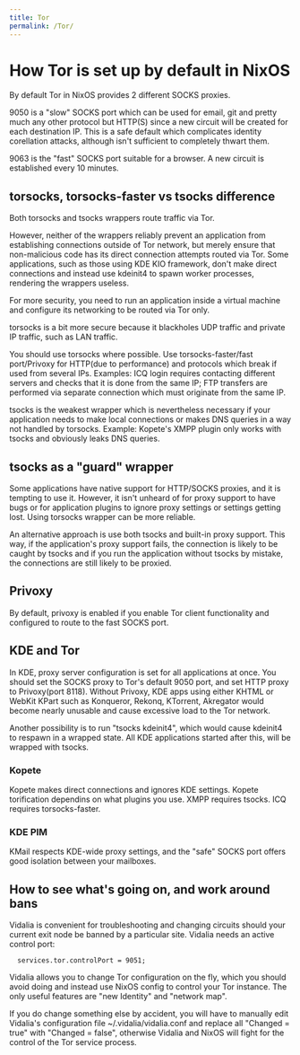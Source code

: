 ```yaml
---
title: Tor
permalink: /Tor/
---
```


How Tor is set up by default in NixOS
=====================================

By default Tor in NixOS provides 2 different SOCKS proxies.

9050 is a "slow" SOCKS port which can be used for email, git and pretty much any other protocol but HTTP(S) since a new circuit will be created for each destination IP. This is a safe default which complicates identity corellation attacks, although isn't sufficient to completely thwart them.

9063 is the "fast" SOCKS port suitable for a browser. A new circuit is established every 10 minutes.

torsocks, torsocks-faster vs tsocks difference
----------------------------------------------

Both torsocks and tsocks wrappers route traffic via Tor.

However, neither of the wrappers reliably prevent an application from establishing connections outside of Tor network, but merely ensure that non-malicious code has its direct connection attempts routed via Tor. Some applications, such as those using KDE KIO framework, don't make direct connections and instead use kdeinit4 to spawn worker processes, rendering the wrappers useless.

For more security, you need to run an application inside a virtual machine and configure its networking to be routed via Tor only.

torsocks is a bit more secure because it blackholes UDP traffic and private IP traffic, such as LAN traffic.

You should use torsocks where possible. Use torsocks-faster/fast port/Privoxy for HTTP(due to performance) and protocols which break if used from several IPs. Examples: ICQ login requires contacting different servers and checks that it is done from the same IP; FTP transfers are performed via separate connection which must originate from the same IP.

tsocks is the weakest wrapper which is nevertheless necessary if your application needs to make local connections or makes DNS queries in a way not handled by torsocks. Example: Kopete's XMPP plugin only works with tsocks and obviously leaks DNS queries.

tsocks as a "guard" wrapper
---------------------------

Some applications have native support for HTTP/SOCKS proxies, and it is tempting to use it. However, it isn't unheard of for proxy support to have bugs or for application plugins to ignore proxy settings or settings getting lost. Using torsocks wrapper can be more reliable.

An alternative approach is use both tsocks and built-in proxy support. This way, if the application's proxy support fails, the connection is likely to be caught by tsocks and if you run the application without tsocks by mistake, the connections are still likely to be proxied.

Privoxy
-------

By default, privoxy is enabled if you enable Tor client functionality and configured to route to the fast SOCKS port.

KDE and Tor
-----------

In KDE, proxy server configuration is set for all applications at once. You should set the SOCKS proxy to Tor's default 9050 port, and set HTTP proxy to Privoxy(port 8118). Without Privoxy, KDE apps using either KHTML or WebKit KPart such as Konqueror, Rekonq, KTorrent, Akregator would become nearly unusable and cause excessive load to the Tor network.

Another possibility is to run "tsocks kdeinit4", which would cause kdeinit4 to respawn in a wrapped state. All KDE applications started after this, will be wrapped with tsocks.

### Kopete

Kopete makes direct connections and ignores KDE settings. Kopete torification dependins on what plugins you use. XMPP requires tsocks. ICQ requires torsocks-faster.

### KDE PIM

KMail respects KDE-wide proxy settings, and the "safe" SOCKS port offers good isolation between your mailboxes.

How to see what's going on, and work around bans
------------------------------------------------

Vidalia is convenient for troubleshooting and changing circuits should your current exit node be banned by a particular site. Vidalia needs an active control port:

      services.tor.controlPort = 9051;

Vidalia allows you to change Tor configuration on the fly, which you should avoid doing and instead use NixOS config to control your Tor instance. The only useful features are "new Identity" and "network map".

If you do change something else by accident, you will have to manually edit Vidalia's configuration file ~/.vidalia/vidalia.conf and replace all "Changed = true" with "Changed = false", otherwise Vidalia and NixOS will fight for the control of the Tor service process.